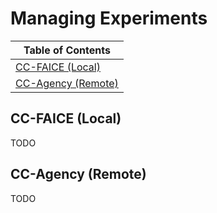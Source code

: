 # Managing Experiments

| Table of Contents |
| --- |
| [CC-FAICE (Local)](#cc-faice-local) |
| [CC-Agency (Remote)](#cc-agency-remote) |


## CC-FAICE (Local)

TODO


## CC-Agency (Remote)

TODO

